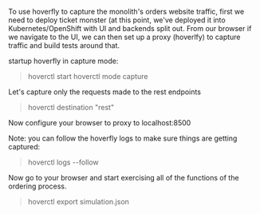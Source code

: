 To use hoverfly to capture the monolith's orders website traffic, first we need to deploy ticket monster (at this point, we've deployed it into Kubernetes/OpenShift with UI and backends split out. From our browser if we navigate to the UI, we can then set up a proxy (hoverlfy) to capture traffic and build tests around that.

startup hoverfly in capture mode:

> hoverctl start
> hoverctl mode capture

Let's capture only the requests made to the rest endpoints

> hoverctl destination "rest"

Now configure your browser to proxy to localhost:8500

Note: you can follow the hoverfly logs to make sure things are getting captured:

> hoverctl logs --follow

Now go to your browser and start exercising all of the functions of the ordering process. 


> hoverctl export simulation.json


